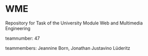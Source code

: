 # WME
Repository for Task of the University Module Web and Multimedia Engineering

teamnumber: 47

teammembers: Jeannine Born, Jonathan Justavino Lüderitz
